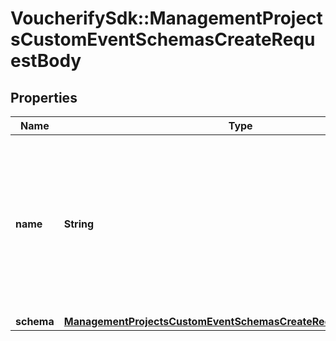 # VoucherifySdk::ManagementProjectsCustomEventSchemasCreateRequestBody

## Properties

| Name | Type | Description | Notes |
| ---- | ---- | ----------- | ----- |
| **name** | **String** | User-defined name of the custom event. This is also shown in **Project Settings** &gt; **Event Schema** in the Voucherify Dashboard. | [optional] |
| **schema** | [**ManagementProjectsCustomEventSchemasCreateRequestBodySchema**](ManagementProjectsCustomEventSchemasCreateRequestBodySchema.md) |  | [optional] |

